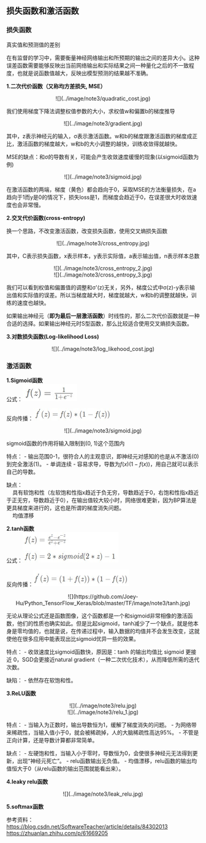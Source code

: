 ## 损失函数和激活函数  

### 损失函数
真实值和预测值的差别  

在有监督的学习中，需要衡量神经网络输出和所预期的输出之间的差异大小。这种误差函数需要能够反映出当前网络输出和实际结果之间一种量化之后的不一致程度，也就是说函数值越大，反映出模型预测的结果越不准确。

**1.二次代价函数（又称均方差损失, MSE）**

<center>![](../image/note3/quadratic_cost.jpg)</center>

我们使用梯度下降法调整权值参数的大小，求权值w和偏置b的梯度推导  

<center>![](../image/note3/gradient.jpg)</center>

其中，z表示神经元的输入，σ表示激活函数。w和b的梯度跟激活函数的梯度成正比，激活函数的梯度越大，w和b的大小调整的越快，训练收敛得就越快。 

MSE的缺点：和σ的导数有关，可能会产生收敛速度缓慢的现象(以sigmoid函数为例) 
 
<center>![](../image/note3/sigmoid.jpg)</center>
  
在激活函数的两端，梯度（黄色）都会趋向于0，采取MSE的方法衡量损失，在a趋向于1而y是0的情况下，损失loss是1，而梯度会趋近于0，在误差很大时收敛速度也会非常慢。  

**2.交叉代价函数(cross-entropy)**

换一个思路，不改变激活函数，改变损失函数，使用交叉熵损失函数  

<center>![](../image/note3/cross_entropy.jpg)</center>

其中，C表示损失函数，x表示样本，y表示实际值，a表示输出值，n表示样本总数

<center>![](../image/note3/cross_entropy_2.jpg)</center>

<center>![](../image/note3/cross_entropy_3.jpg)</center>

我们可以看到权值和偏置值的调整和σ'(z)无关，另外，梯度公式中σ(z)-y表示输出值和实际值的误差。所以当梯度越大时，梯度就越大，w和b的调整就越快，训练的速度也越快。

如果输出神经元（**即为最后一层激活函数**）时线性的，那么二次代价函数就是一种合适的选择。如果输出神经元时S型函数，那么比较适合使用交叉熵损失函数。

**3.对数损失函数(Log-likelihood Loss)**  

<center>![](../image/note3/log_likehood_cost.jpg)</center>

### 激活函数

**1.Sigmoid函数**  
公式：![](../image/note3/sigmoid_1.jpg)  

反向传播：![](../image/note3/sigmoid_2.jpg)  

<center>![](../image/note3/sigmoid.jpg)</center>  

sigmoid函数的作用将输入限制到(0, 1)这个范围内

特点： - 输出范围0-1，很符合人的主观意识，即神经元对感知的也是从不激活(0)到完全激活(1)。 - 单调连续 - 容易求导，导数为$f(x)(1-f(x))$，用自己就可以表示自己的导数。

缺点：  
&nbsp;&nbsp;&nbsp;&nbsp;具有软饱和性（左软饱和性指x趋近于负无穷，导数趋近于0，右饱和性指x趋近于正无穷，导数趋近于0），在输出值较大较小时，网络很难更新，因为BP算法是更具梯度来进行的，这也是所谓的梯度消失问题。  
&nbsp;&nbsp;&nbsp;&nbsp;均值漂移

**2.tanh函数**  
公式：![](https://github.com/Joey-Hu/Python_TensorFlow_Keras/blob/master/TF/image/note3/tanh_1.jpg)  

反向传播：![](https://github.com/Joey-Hu/Python_TensorFlow_Keras/blob/master/TF/image/note3/tanh_2.jpg)  

<center>![](https://github.com/Joey-Hu/Python_TensorFlow_Keras/blob/master/TF/image/note3/tanh.jpg)</center>  

无论从理论公式还是函数图像，这个函数都是一个和sigmoid非常相像的激活函数，他们的性质也确实如此。但是比起sigmoid，tanh减少了一个缺点，就是他本身是零均值的，也就是说，在传递过程中，输入数据的均值并不会发生改变，这就使他在很多应用中能表现出比sigmoid优异一些的效果。

特点： - 收敛速度比sigmoid函数快，原因是：tanh 的输出均值比 sigmoid 更接近 0，SGD会更接近natural gradient（一种二次优化技术），从而降低所需的迭代次数。  

缺陷： - 依然存在软饱和性。


**3.ReLU函数**  

<center>![](../image/note3/relu.jpg)</center> 
<center>![](../image/note3/relu_1.jpg)</center> 

特点： - 当输入为正数时，输出导数恒为1，缓解了梯度消失的问题。 - 为网络带来稀疏性，当输入值小于0，就会被稀疏掉，人的大脑稀疏性高达95%。 - 不管是正向计算，还是导数计算都非常简单。

缺点： - 左硬饱和性，当输入小于零时，导数恒为0，会使很多神经元无法得到更新，出现“神经元死亡”。 - relu函数输出无负值。 - 均值漂移，relu函数的输出均值恒大于0（从relu函数的输出范围就能看出来）。

**4.leaky relu函数**
<center>![](../image/note3/leak_relu.jpg)</center>


**5.softmax函数**

参考资料：  
https://blog.csdn.net/SoftwareTeacher/article/details/84302013  
https://zhuanlan.zhihu.com/p/61669205